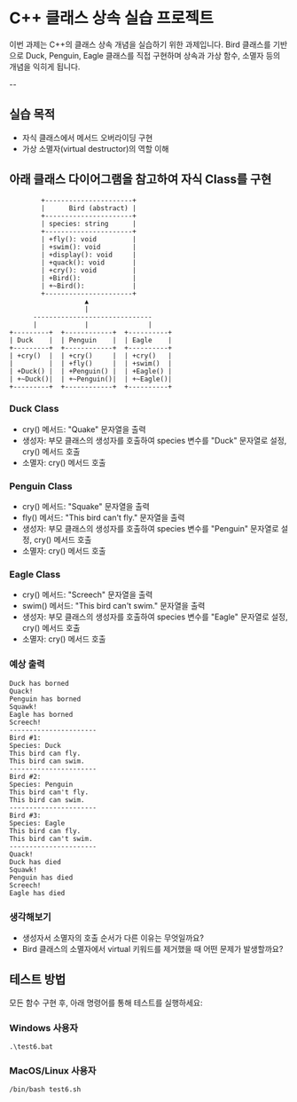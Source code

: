  # C++ 클래스 상속 실습 프로젝트

 이번 과제는 C++의 클래스 상속 개념을 실습하기 위한 과제입니다.
 Bird 클래스를 기반으로 Duck, Penguin, Eagle 클래스를 직접 구현하며 상속과 가상 함수, 소멸자 등의 개념을 익히게 됩니다.

 --

 ## 실습 목적

- 자식 클래스에서 메서드 오버라이딩 구현
- 가상 소멸자(virtual destructor)의 역할 이해


## 아래 클래스 다이어그램을 참고하여 자식 Class를 구현

```       
        +----------------------+
        |      Bird (abstract) |
        +----------------------+
        | species: string      |
        +----------------------+
        | +fly(): void         |
        | +swim(): void        |
        | +display(): void     |
        | +quack(): void       |
        | +cry(): void         |
        | +Bird():             |
        | +~Bird():            |
        +----------------------+
                   ▲
                   |
      ------------------------------
      |            |               |
+---------+  +------------+  +----------+
| Duck    |  | Penguin    |  | Eagle    |
+---------+  +------------+  +----------+
| +cry()  |  | +cry()     |  | +cry()   |
|         |  | +fly()     |  | +swim()  |
| +Duck() |  | +Penguin() |  | +Eagle() |
| +~Duck()|  | +~Penguin()|  | +~Eagle()|
+---------+  +------------+  +----------+
```


### Duck Class

- cry() 메서드: "Quake" 문자열을 출력
- 생성자: 부모 클래스의 생성자를 호출하여 species 변수를 "Duck" 문자열로 설정, cry() 메서드 호출
- 소멸자: cry() 메서드 호출

### Penguin Class
- cry() 메서드: "Squake" 문자열을 출력
- fly() 메서드: "This bird can't fly." 문자열을 출력
- 생성자: 부모 클래스의 생성자를 호출하여 species 변수를 "Penguin" 문자열로 설정, cry() 메서드 호출
- 소멸자: cry() 메서드 호출

### Eagle Class

- cry() 메서드: "Screech" 문자열을 출력
- swim() 메서드: "This bird can't swim." 문자열을 출력
- 생성자: 부모 클래스의 생성자를 호출하여 species 변수를 "Eagle" 문자열로 설정, cry() 메서드 호출
- 소멸자: cry() 메서드 호출


### 예상 출력
```
Duck has borned
Quack!
Penguin has borned
Squawk!
Eagle has borned
Screech!
----------------------
Bird #1:
Species: Duck
This bird can fly.
This bird can swim.
----------------------
Bird #2:
Species: Penguin
This bird can't fly.
This bird can swim.
----------------------
Bird #3:
Species: Eagle
This bird can fly.
This bird can't swim.
----------------------
Quack!
Duck has died
Squawk!
Penguin has died
Screech!
Eagle has died
```

### 생각해보기
- 생성자서 소멸자의 호출 순서가 다른 이유는 무엇일까요?
- Bird 클래스의 소멸자에서 virtual 키워드를 제거했을 때 어떤 문제가 발생할까요?


## 테스트 방법

모든 함수 구현 후, 아래 명령어를 통해 테스트를 실행하세요:

### Windows 사용자
```
.\test6.bat
```

### MacOS/Linux 사용자
```bash
/bin/bash test6.sh
```
